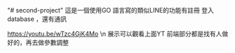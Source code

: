 "# second-project" 
這是一個使用GO 語言寫的類似LINE的功能有註冊 登入database ，還有通訊

https://youtu.be/wTzc4GjK4Mo 	\n
展示可以觀看上面YT 
前端部分都是找有人做好的，再去做參數調整
